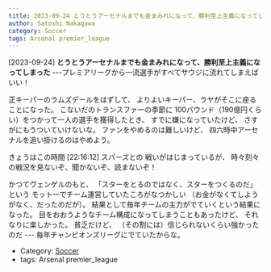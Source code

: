 ```yaml
---
title: 2023-09-24 とうとうアーセナルまでも金まみれになって、勝利至上主義になってしまった ---プレミアリーグから一流選手がすべてサウジに流れてしまえばいい！
author: Satoshi Nakagawa
category: Soccer
tags: Arsenal premier_league
---
```


[2023-09-24] **とうとうアーセナルまでも金まみれになって、勝利至上主義になってしまった**  ---プレミアリーグから一流選手がすべてサウジに流れてしまえばいい！

 正キーパーのラムズデールをはずして、
よりよいキーパー、ラヤがそこに座ることになった。
こないだのトランスファーの季節に
100パウンド（190億円くらい）をつかって一人の選手を獲得したとき、
すでに嫌になっていたけど、
さすがにもうついていけないな。
ファンをやめるのは難しいけど、
四六時中アーセナルを追い掛けるのはやめよう。

 きょうはこの時間 [22:16:12] スパーズとの
戦いがはじまっているが、
時々刻々の戦況を見ないぞ、聞かないぞ、読まないぞ！

 かつてヴェンゲルのもと、
「スターをとるのではなく、スターをつくるのだ」という
モットーでチーム運営していたころがなつかしい
（お金がなくてしようがなく、だったのだが）。
結果として毎年チームの主力がでていくという結果になった。
目をおおうようなチーム構成になってしまうこともあったけど、
それなりに楽しかった。
貧乏だけど、
（その割には）信じられないくらい強かったのだ ---
毎年チャンピオンズリーグにでていたからな。

- Category: [Soccer](https://merapano.github.io/categories.html#Soccer)
- tags: Arsenal premier_league

